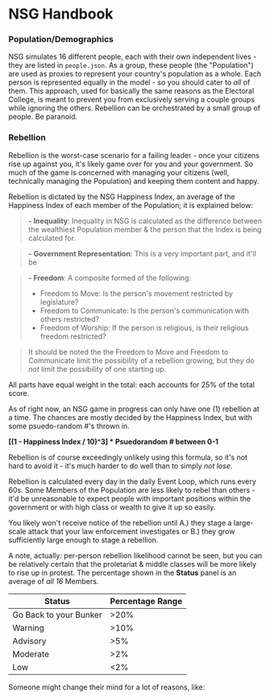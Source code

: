 # NSG Handbook

### Population/Demographics

NSG simulates 16 different people, each with their own independent lives - they are listed in `people.json`. As a group, these people (the "Population") are used as proxies to represent your country's population as a whole. Each person is represented equally in the model - so you should cater to *all* of them. This approach, used for basically the same reasons as the Electoral College, is meant to prevent you from exclusively serving a couple groups while ignoring the others. Rebellion can be orchestrated by a small group of people. Be paranoid.

### Rebellion

Rebellion is the worst-case scenario for a failing leader - once your citizens rise up against you, it's likely game over for you and your government. So much of the game is concerned with managing your citizens (well, technically managing the Population) and keeping them content and happy.

Rebellion is dictated by the NSG Happiness Index, an average of the Happiness Index of each member of the Population; it is explained below:


> **- Inequality**: Inequality in NSG is calculated as the difference between the wealthiest Population member & the person that the Index is being calculated for.

> **- Government Representation**: This is a very important part, and it'll be 

> **- Freedom**: A composite formed of the following:
> - Freedom to Move: Is the person's movement restricted by legislature?
> - Freedom to Communicate: Is the person's communication with others restricted?
> - Freedom of Worship: If the person is religious, is their religious freedom restricted?

> It should be noted the the Freedom to Move and Freedom to Communicate limit the possibility of a rebellion growing, but they do *not* limit the possibility of one starting up.

All parts have equal weight in the total: each accounts for 25% of the total score.

As of right now, an NSG game in progress can only have one (1) rebellion at a time. The chances are mostly decided by the Happiness Index, but with some psuedo-random #'s thrown in.

**[(1 - Happiness Index / 10)^3] * Psuedorandom # between 0-1**  

Rebellion is of course exceedingly unlikely using this formula, so it's not hard to avoid it - it's much harder to do well than to simply *not lose*.

Rebellion is calculated every day in the daily Event Loop, which runs every 60s. Some Members of the Population are less likely to rebel than others - it'd be unreasonable to expect people with important positions within the government or with high class or wealth to give it up so easily.

You likely won't receive notice of the rebellion until A.) they stage a large-scale attack that your law enforcement investigates or B.) they grow sufficiently large enough to stage a rebellion.

A note, actually: per-person rebellion likelihood cannot be seen, but you can be relatively certain that the proletariat & middle classes will be more likely to rise up in protest. The percentage shown in the **Status** panel is an average of *all 16* Members. 



|  Status |Percentage Range   |   
|---|---|
|Go Back to your Bunker| >20%|
|Warning| >10%|
|Advisory| >5%|
|Moderate  |>2%   |   
|Low|<2%   |   


Someone might change their mind for a lot of reasons, like:

